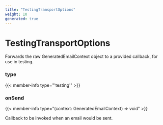 ```yaml
---
title: "TestingTransportOptions"
weight: 10
generated: true
---
```

<!-- This file was generated from the Vendure TypeScript source. Do not modify. Instead, re-run "generate-docs" -->


# TestingTransportOptions

Forwards the raw GeneratedEmailContext object to a provided callback, for use in testing.

### type

{{< member-info type="'testing'" >}}



### onSend

{{< member-info type="(context: GeneratedEmailContext) =&#62; void" >}}

Callback to be invoked when an email would be sent.

